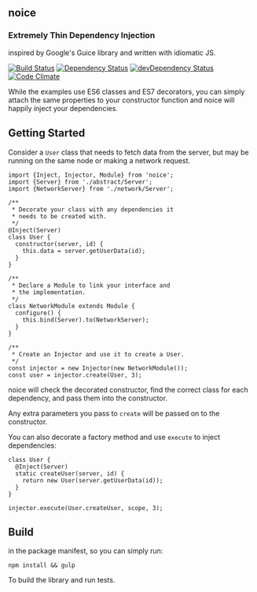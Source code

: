 ## noice
### Extremely Thin Dependency Injection
inspired by Google's Guice library and written with idiomatic JS.

[![Build Status](https://travis-ci.org/ssube/noicejs.svg?branch=master)](https://travis-ci.org/ssube/noicejs)
[![Dependency Status](https://david-dm.org/ssube/noicejs.svg)](https://david-dm.org/ssube/noicejs)
[![devDependency Status](https://david-dm.org/ssube/noicejs/dev-status.svg)](https://david-dm.org/ssube/noicejs#info=devDependencies)
[![Code Climate](https://codeclimate.com/github/ssube/noicejs/badges/gpa.svg)](https://codeclimate.com/github/ssube/noicejs)

While the examples use ES6 classes and ES7 decorators, you can
simply attach the same properties to your constructor function
and noice will happily inject your dependencies.

## Getting Started
Consider a `User` class that needs to fetch data from the server,
but may be running on the same node or making a network request.

    import {Inject, Injector, Module} from 'noice';
    import {Server} from './abstract/Server';
    import {NetworkServer} from './network/Server';

    /**
     * Decorate your class with any dependencies it
     * needs to be created with.
     */
    @Inject(Server)
    class User {
      constructor(server, id) {
        this.data = server.getUserData(id);
      }
    }

    /**
     * Declare a Module to link your interface and
     * the implementation.
     */
    class NetworkModule extends Module {
      configure() {
        this.bind(Server).to(NetworkServer);
      }
    }

    /**
     * Create an Injector and use it to create a User.
     */
    const injector = new Injector(new NetworkModule());
    const user = injector.create(User, 3);

noice will check the decorated constructor, find the correct
class for each dependency, and pass them into the constructor.

Any extra parameters you pass to `create` will be passed on
to the constructor.

You can also decorate a factory method and use `execute` to
inject dependencies:

    class User {
      @Inject(Server)
      static createUser(server, id) {
        return new User(server.getUserData(id));
      }
    }

    injector.execute(User.createUser, scope, 3);

## Build
in the package manifest, so you can simply run:

    npm install && gulp

To build the library and run tests.
